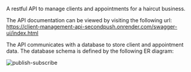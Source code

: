 A restful API to manage clients and appointments for a haircut business.

The API documentation can be viewed by visiting the following url:
https://client-management-api-secondpush.onrender.com/swagger-ui/index.html

The API communicates with a database to store client and appointment data. The database schema is defined by the following ER diagram:

![publish-subscribe](https://github.com/Ehspresso/Client-Management-API/assets/144370752/512ef854-4dd1-4123-9a86-0d447ef65574)

